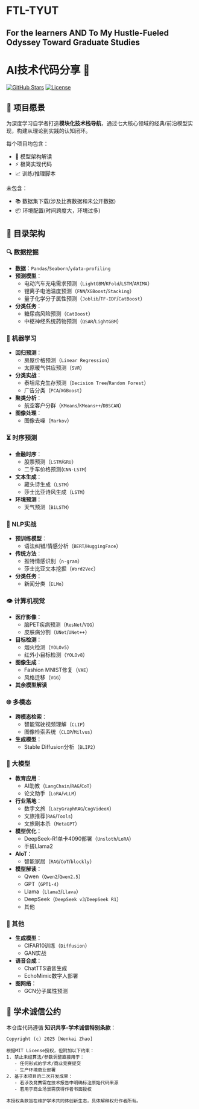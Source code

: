 # FTL-TYUT
## For the learners AND To My Hustle-Fueled Odyssey Toward Graduate Studies
# AI技术代码分享 🚀
[![GitHub Stars](https://img.shields.io/github/stars/yourusername/reponame?style=social)](https://github.com/yourusername/reponame)
[![License](https://img.shields.io/badge/License-MIT-blue.svg)](https://opensource.org/licenses/MIT)

## 🌟 项目愿景
为深度学习自学者打造**模块化技术栈导航**，通过七大核心领域的经典/前沿模型实现，构建从理论到实践的认知闭环。

每个项目均包含：
- 🧠 模型架构解读
- ⚡ 极简实现代码
- 📈 训练/推理脚本

未包含：
- 📚 数据集下载(涉及比赛数据和未公开数据)
- 📦 环境配置(时间跨度大，环境过多)

## 📂 目录架构
### 🔍 数据挖掘
- **数据**：`Pandas`/`Seaborn`/`ydata-profiling`
- **预测模型**：
  - 电动汽车充电需求预测（`LightGBM`/`KFold`/`LSTM`/`ARIMA`）
  - 锂离子电池温度预测（`FNN`/`XGBoost`/`Stacking`）
  - 量子化学分子属性预测（`Joblib`/`TF-IDF`/`CatBoost`）
- **分类任务**：
  - 糖尿病风险预测（`CatBoost`）
  - 中枢神经系统药物预测（`QSAR`/`LightGBM`）

### 🤖 机器学习
- **回归预测**：
  - 房屋价格预测（`Linear Regression`）
  - 太原暖气供应预测（`SVR`）
- **分类实战**：
  - 泰坦尼克生存预测（`Decision Tree`/`Random Forest`）
  - 广告分类（`PCA`/`XGBoost`）
- **聚类分析**：
  - 航空客户分群（`KMeans`/`KMeans++`/`DBSCAN`）
- **图像处理**：
  - 图像去噪（`Markov`）

### ⏳ 时序预测
- **金融时序**：
  - 股票预测（`LSTM`/`GRU`）
  - 二手车价格预测(`CNN-LSTM`)
- **文本生成**：
  - 藏头诗生成（`LSTM`）
  - 莎士比亚诗风生成（`LSTM`）
- **环境预测**：
  - 天气预测（`BiLSTM`）

### 📝 NLP实战
- **预训练模型**：
  - 语法纠错/情感分析（`BERT`/`HuggingFace`）
- **传统方法**：
  - 推特情感识别（`n-gram`）
  - 莎士比亚文本挖掘（`Word2Vec`）
- **分类任务**：
  - 新闻分类（`ELMo`）

### 👁️ 计算机视觉
- **医疗影像**：
  - 脑PET疾病预测（`ResNet`/`VGG`）
  - 皮肤病分割（`UNet`/`UNet++`）
- **目标检测**：
  - 烟火检测（`YOLOv5`）
  - 红外小目标检测（`YOLOv8`）
- **图像生成**：
  - Fashion MNIST修复（`VAE`）
  - 风格迁移（`VGG`）
- **其余模型解读**

### 🌐 多模态
- **跨模态检索**：
  - 智能驾驶视频理解（`CLIP`）
  - 图像检索系统（`CLIP`/`Milvus`）
- **生成模型**：
  - Stable Diffusion分析（`BLIP2`）

### 🧠 大模型
- **教育应用**：
  - AI助教（`LangChain`/`RAG`/`CoT`）
  - 论文助手（`LoRA`/`vLLM`）
- **行业落地**：
  - 数字文旅（`LazyGraphRAG`/`CogVideoX`）
  - 文旅推荐(`RAG`/`Tools`)
  - 文旅剧本杀（`MetaGPT`）
- **模型优化**：
  - DeepSeek-R1单卡4090部署（`Unsloth`/`LoRA`）
  - 手搓Llama2
- **AIoT**：
  - 智能家居（`RAG`/`CoT`/`blockly`）
- **模型解读**：
  - Qwen（`Qwen2`/`Qwen2.5`）
  - GPT（`GPT1-4`）
  - Llama（`Llama3`/`Llava`）
  - DeepSeek（`DeepSeek v3`/`DeepSeek R1`）
  - 其他

### 🧰 其他
- **生成模型**：
  - CIFAR10训练（`Diffusion`）
  - GAN实战
- **语音合成**：
  - ChatTTS语音生成
  - EchoMimic数字人部署
- **图网络**：
  - GCN分子属性预测

## 📜 学术诚信公约

本仓库代码遵循 **知识共享-学术诚信特别条款**：
```text
Copyright (c) 2025 [Wenkai Zhao]

根据MIT License授权，但附加以下约束：
1. 禁止未经算法/参数调整直接用于：
   - 任何形式的学术/商业竞赛提交
   - 生产环境商业部署
2. 基于本项目的二次开发成果：
   - 若涉及竞赛需在技术报告中明确标注原始代码来源
   - 若用于商业场景需获得作者书面授权

本授权条款旨在维护学术共同体创新生态，具体解释权归作者所有。